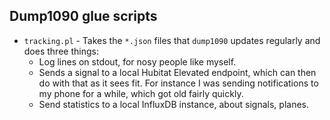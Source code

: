 ## Dump1090 glue scripts

*  `tracking.pl` - Takes the `*.json` files that `dump1090` updates regularly and does three things:
   *  Log lines on stdout, for nosy people like myself.
   *  Sends a signal to a local Hubitat Elevated endpoint, which can then do with that as it sees fit. For instance I was sending notifications to my phone for a while, which got old fairly quickly.
   *  Send statistics to a local InfluxDB instance, about signals, planes.
